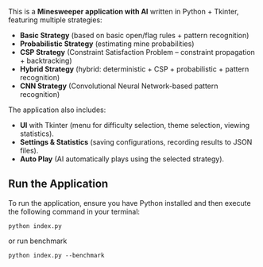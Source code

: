 This is a **Minesweeper application with AI** written in Python + Tkinter, featuring multiple strategies:

* **Basic Strategy** (based on basic open/flag rules + pattern recognition)
* **Probabilistic Strategy** (estimating mine probabilities)
* **CSP Strategy** (Constraint Satisfaction Problem – constraint propagation + backtracking)
* **Hybrid Strategy** (hybrid: deterministic + CSP + probabilistic + pattern recognition)
* **CNN Strategy** (Convolutional Neural Network-based pattern recognition)

The application also includes:

* **UI** with Tkinter (menu for difficulty selection, theme selection, viewing statistics).
* **Settings & Statistics** (saving configurations, recording results to JSON files).
* **Auto Play** (AI automatically plays using the selected strategy).

## Run the Application
To run the application, ensure you have Python installed and then execute the following command in your terminal:

```
python index.py
```
or run benchmark
```
python index.py --benchmark
```
